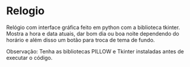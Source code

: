 # Relogio
 Relógio com interface gráfica feito em python com a biblioteca tkinter. Mostra a hora e data atuais, dar bom dia ou boa noite dependendo do horário e além disso um botão para troca de tema de fundo.

 Observação: Tenha as bibliotecas PILLOW e Tkinter instaladas antes de executar o código.
